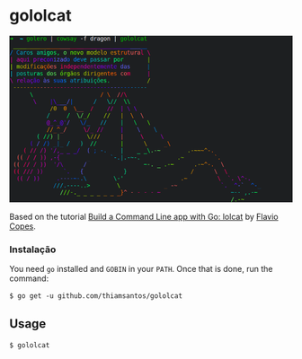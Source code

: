 # gololcat

![screenshot](screenshot.png)

Based on the tutorial [Build a Command Line app with Go: lolcat](https://flaviocopes.com/go-tutorial-lolcat/) by [Flavio Copes](https://flaviocopes.com/).

### Instalação

You need `go` installed and `GOBIN` in your `PATH`. Once that is done, run the
command:

```shell
$ go get -u github.com/thiamsantos/gololcat
```

## Usage

```sh
$ gololcat
```
